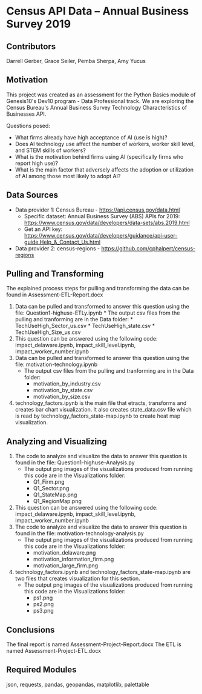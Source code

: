 # Census API Data – Annual Business Survey 2019

## Contributors
Darrell Gerber, Grace Seiler, Pemba Sherpa, Amy Yucus

## Motivation
This project was created as an assessment for the Python Basics module of Genesis10's Dev10 program - Data Professional track.
We are exploring the Census Bureau's Annual Business Survey Technology Characteristics of Businesses API.

Questions posed: 
* What firms already have high acceptance of AI (use is high)? 
* Does AI technology use affect the number of workers, worker skill level, and STEM skills of workers?  
* What is the motivation behind firms using AI (specifically firms who report high use)?
* What is the main factor that adversely affects the adoption or utilization of AI among those most likely to adopt AI? 
 
## Data Sources
* Data provider 1: Census Bureau - https://api.census.gov/data.html
	* Specific dataset: Annual Business Survey (ABS) APIs for 2019: https://www.census.gov/data/developers/data-sets/abs.2019.html
	* Get an API key: https://www.census.gov/data/developers/guidance/api-user-guide.Help_&_Contact_Us.html
* Data provider 2: census-regions - https://github.com/cphalpert/census-regions


## Pulling and Transforming
The explained process steps for pulling and transforming the data can be found in Assessment-ETL-Report.docx
1. Data can be pulled and transformed to answer this question using the file: Question1-highuse-ETLy.ipynb
	    * The output csv files from the pulling and tranforming are in the Data folder: 
		* TechUseHigh_Sector_us.csv
		* TechUseHigh_state.csv
		* TechUseHigh_Size_us.csv
2. This question can be answered using the following code: impact_delaware.ipynb, impact_skill_level.ipynb, impact_worker_number.ipynb
3. Data can be pulled and transformed to answer this question using the file: motivation-technology.ipynb
	* The output csv files from the pulling and tranforming are in the Data folder: 
		* motivation_by_industry.csv
		* motivation_by_state.csv
		* motivation_by_size.csv
4. technology_factors.ipynb is the main file that etracts, transforms and creates bar chart visualization. It also creates state_data.csv file which is read by technology_factors_state-map.ipynb to create heat map visualization.  

## Analyzing and Visualizing
1. The code to analyze and visualize the data to answer this question is found in the file: Question1-highuse-Analysis.py
	* The output png images of the visualizations produced from running this code are in the Visualizations folder:
		* Q1_Firm.png
		* Q1_Sector.png
		* Q1_StateMap.png
		* Q1_RegionMap.png
2. This question can be answered using the following code: impact_delaware.ipynb, impact_skill_level.ipynb, impact_worker_number.ipynb
3. The code to analyze and visualize the data to answer this question is found in the file: motivation-technology-analysis.py
	* The output png images of the visualizations produced from running this code are in the Visualizations folder:
		* motivation_delaware.png
		* motivation_information_firm.png
		* motivation_large_firm.png
4. technology_factors.ipynb and technology_factors_state-map.ipynb are two files that creates visualization for this section. 
	* The output png images of the visualizations produced from running this code are in the Visualizations folder:
		* ps1.png
		* ps2.png
		* ps3.png

## Conclusions
The final report is named Assessment-Project-Report.docx
The ETL is named Assessment-Project-ETL.docx

## Required Modules
json, requests, pandas, geopandas, matplotlib, palettable
